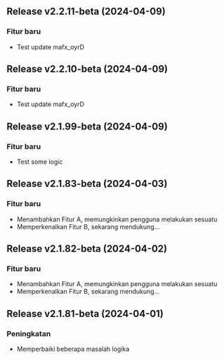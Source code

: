 ## Release v2.2.11-beta (2024-04-09)

### Fitur baru

- Test update mafx_oyrD

## Release v2.2.10-beta (2024-04-09)

### Fitur baru

- Test update mafx_oyrD

## Release v2.1.99-beta (2024-04-09)

### Fitur baru

- Test some logic

## Release v2.1.83-beta (2024-04-03)

### Fitur baru

- Menambahkan Fitur A, memungkinkan pengguna melakukan sesuatu
- Memperkenalkan Fitur B, sekarang mendukung...

## Release v2.1.82-beta (2024-04-02)

### Fitur baru

- Menambahkan Fitur A, memungkinkan pengguna melakukan sesuatu
- Memperkenalkan Fitur B, sekarang mendukung...

## Release v2.1.81-beta (2024-04-01)

### Peningkatan

- Memperbaiki beberapa masalah logika
